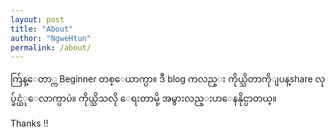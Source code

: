 ```yaml
---
layout: post
title: "About"
author: "NgweHtun"
permalink: /about/
---
```


က်ြန္ေတာ္က Beginner တစ္ေယာက္ပာ။ ဒီ blog ကလည္း ကိုယ္သိတာကိုျပန္share လုပ္ခ်င္ယံုေလာက္ပာပဲ။
ကိုယ္သိသလို ေရးတာမို့ အမွားလည္းပာေနနိုင္ပာတယ္။ 

Thanks !!
